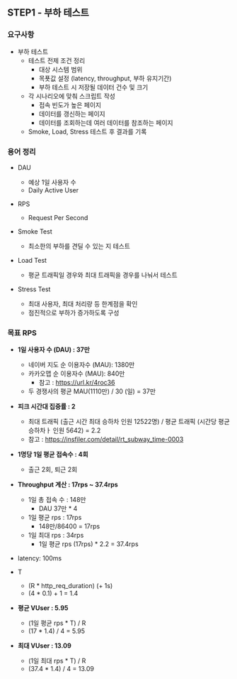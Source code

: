 ## STEP1 - 부하 테스트

### 요구사항
* 부하 테스트
  * 테스트 전제 조건 정리 
    * 대상 시스템 범위
    * 목푯값 설정 (latency, throughput, 부하 유지기간)
    * 부하 테스트 시 저장될 데이터 건수 및 크기 
  * 각 시나리오에 맞춰 스크립트 작성
    * 접속 빈도가 높은 페이지
    * 데이터를 갱신하는 페이지
    * 데이터를 조회하는데 여러 데이터를 참조하는 페이지
  * Smoke, Load, Stress 테스트 후 결과를 기록 

### 용어 정리
* DAU
  * 예상 1일 사용자 수 
  * Daily Active User

* RPS 
  * Request Per Second

* Smoke Test
  * 최소한의 부하를 견딜 수 있는 지 테스트

* Load Test
  * 평균 트래픽일 경우와 최대 트래픽을 경우를 나눠서 테스트 

* Stress Test
  * 최대 사용자, 최대 처리량 등 한계점을 확인
  * 점진적으로 부하가 증가하도록 구성

### 목표 RPS
* **1일 사용자 수 (DAU) : 37만**
    * 네이버 지도 순 이용자수 (MAU): 1380만
    * 카카오맵 순 이용자수 (MAU): 840만
      * 참고 : https://url.kr/4roc36
    * 두 경쟁사의 평균 MAU(1110만) / 30 (일) = 37만
* **피크 시간대 집중률 : 2**
  * 최대 트래픽 (출근 시간 최대 승하차 인원 12522명) / 평균 트래픽 (시간당 평균 승하차ㅏ 인원 5642) = 2.2
  * 참고 : https://insfiler.com/detail/rt_subway_time-0003

* **1명당 1일 평균 접속수 : 4회**
  * 출근 2회, 퇴근 2회

* **Throughput 계산 : 17rps ~ 37.4rps**
  * 1일 총 접속 수 : 148만
    * DAU 37만 * 4
  * 1일 평균 rps : 17rps
    * 148만/86400 = 17rps
  * 1일 최대 rps : 34rps
    * 1일 평균 rps (17rps) * 2.2 = 37.4rps

* latency: 100ms
* T 
  * (R * http_req_duration) (+ 1s)
  * (4 * 0.1) + 1 = 1.4
* **평균 VUser : 5.95**
  * (1일 평균 rps * T) / R 
  * (17 * 1.4) / 4 = 5.95
* **최대 VUser : 13.09**
  * (1일 최대 rps * T) / R
  * (37.4 * 1.4) / 4 = 13.09

